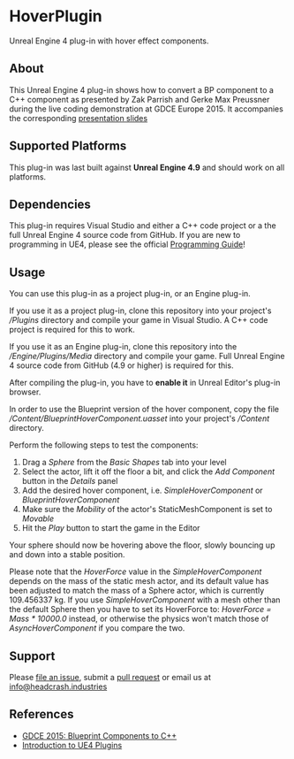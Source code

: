 # HoverPlugin

Unreal Engine 4 plug-in with hover effect components.


## About

This Unreal Engine 4 plug-in shows how to convert a BP component to a C++
component as presented by Zak Parrish and Gerke Max Preussner during the
live coding demonstration at GDCE Europe 2015. It accompanies the corresponding
[presentation slides](https://headcrash.industries/vault/presentations/gdc-europe/)


## Supported Platforms

This plug-in was last built against **Unreal Engine 4.9** and should work on
all platforms.


## Dependencies

This plug-in requires Visual Studio and either a C++ code project or a the full
Unreal Engine 4 source code from GitHub. If you are new to programming in UE4,
please see the official [Programming Guide](https://docs.unrealengine.com/latest/INT/Programming/index.html)!


## Usage

You can use this plug-in as a project plug-in, or an Engine plug-in.

If you use it as a project plug-in, clone this repository into your project's
*/Plugins* directory and compile your game in Visual Studio. A C++ code project
is required for this to work.

If you use it as an Engine plug-in, clone this repository into the
*/Engine/Plugins/Media* directory and compile your game. Full Unreal Engine 4
source code from GitHub (4.9 or higher) is required for this.

After compiling the plug-in, you have to **enable it** in Unreal Editor's plug-in
browser.

In order to use the Blueprint version of the hover component, copy the file
*/Content/BlueprintHoverComponent.uasset* into your project's */Content* directory.

Perform the following steps to test the components:

1. Drag a *Sphere* from the *Basic Shapes* tab into your level
2. Select the actor, lift it off the floor a bit, and click the *Add Component* button in the *Details* panel
3. Add the desired hover component, i.e. *SimpleHoverComponent* or *BlueprintHoverComponent*
4. Make sure the *Mobility* of the actor's StaticMeshComponent is set to *Movable*
5. Hit the *Play* button to start the game in the Editor

Your sphere should now be hovering above the floor, slowly bouncing up and down into
a stable position.

Please note that the *HoverForce* value in the *SimpleHoverComponent* depends on
the mass of the static mesh actor, and its default value has been adjusted to
match the mass of a Sphere actor, which is currently 109.456337 kg. If you use
*SimpleHoverComponent* with a mesh other than the default Sphere then you have
to set its HoverForce to: *HoverForce = Mass * 10000.0* instead, or otherwise
the physics won't match those of *AsyncHoverComponent* if you compare the two.


## Support

Please [file an issue](https://github.com/ue4plugins/HoverPlugin/issues), submit a
[pull request](https://github.com/ue4plugins/HoverPlugin/pulls?q=is%3Aopen+is%3Apr)
or email us at info@headcrash.industries


## References

* [GDCE 2015: Blueprint Components to C++](https://forums.unrealengine.com/showthread.php?81573-GDCE-2015-Blueprint-Components-to-C)
* [Introduction to UE4 Plugins](https://wiki.unrealengine.com/An_Introduction_to_UE4_Plugins)
